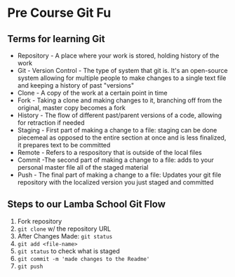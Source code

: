 # Pre Course Git Fu

## Terms for learning Git
 * Repository - A place where your work is stored, holding history of the work
 * Git - Version Control - The type of system that git is. It's an open-source system allowing for multiple people to make changes to a single text file and keeping a history of past "versions"
 * Clone - A copy of the work at a certain point in time
 * Fork - Taking a clone and making changes to it, branching off from the original, master copy becomes a fork
 * History - The flow of different past/parent versions of a code, allowing for retraction if needed
 * Staging - First part of making a change to a file: staging can be done piecemeal as opposed to the entire section at once and is less finalized, it prepares text to be committed
 * Remote - Refers to a respository that is outside of the local files
 * Commit -The second part of making a change to a file: adds to your personal master file all of the staged material
 * Push - The final part of making a change to a file: Updates your git file repository with the localized version you just staged and committed

## Steps to our Lamba School Git Flow
1. Fork repository
2. `git clone` w/ the repository URL 
3. After Changes Made: `git status`
4. `git add <file-name>` 
5. `git status` to check what is staged
6. `git commit -m 'made changes to the Readme'`
7. `git push`